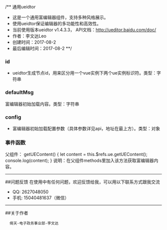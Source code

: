 
/** 通用ueidtor
* 这是一个通用富编辑器组件，支持多种风格展示。
* 使用ueidtor保证编辑器的多功能性和高效性。
* 当前使用版本ueidtor v1.4.3.3， API文档：http://ueditor.baidu.com/doc/
* 作者：李文达Leo
* 创建时间：2017-08-2
* 最后编辑时间：2017-08-2
**/


### id

* ueidtor生成节点id，用来区分用一个vue实例下两个ue实例标识符。类型：字符串

### defaultMsg

富编辑器初始加载内容。类型：字符串

### config

* 富编辑器初始加载配置参数（具体参数详见api，地址在最上方）。类型：对象

### 事件函数

父组件：
<v-ueidtor :defaultMsg="defaultMsg" :config="config" :id="ue1" ref="ue"></v-ueidtor>
getUEContent() {
    let content = this.$refs.ue.getUEContent();
    console.log(content);
}
说明：在父组件methods里加入该方法获取富编辑器内容。

---
##问题反馈
在使用中有任何问题，欢迎反馈给我，可以用以下联系方式跟我交流

* QQ: 2627048050
* 手机: 15040481637（微信）


---
##关于作者

```
  倚天-电子政务事业部-李文达
```